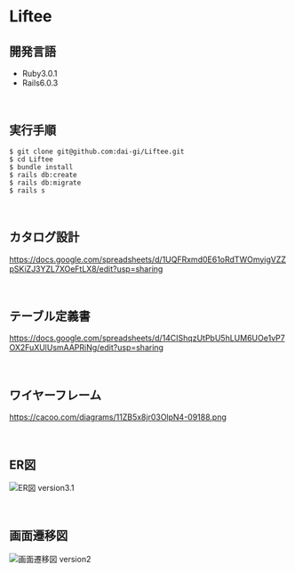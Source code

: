 # Liftee

## 開発言語

- Ruby3.0.1
- Rails6.0.3

<br>

## 実行手順

```plain text
$ git clone git@github.com:dai-gi/Liftee.git
$ cd Liftee
$ bundle install
$ rails db:create
$ rails db:migrate
$ rails s
```

<br>

## カタログ設計

https://docs.google.com/spreadsheets/d/1UQFRxmd0E61oRdTWOmyigVZZpSKiZJ3YZL7XOeFtLX8/edit?usp=sharing

<br>

## テーブル定義書

https://docs.google.com/spreadsheets/d/14CIShqzUtPbU5hLUM6UOe1vP7OX2FuXUlUsmAAPRiNg/edit?usp=sharing


<br>

## ワイヤーフレーム

https://cacoo.com/diagrams/11ZB5x8jr03OlpN4-09188.png

<br>

## ER図

![ER図 version3.1](https://user-images.githubusercontent.com/59759668/222737108-d44d253c-833e-4800-9a60-1d33a73a7f90.png)

<br>

## 画面遷移図

![画面遷移図 version2](https://user-images.githubusercontent.com/59759668/222734920-def67688-eb6d-4f89-b357-c41d66c9d5b7.png)